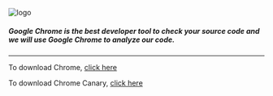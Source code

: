 ![logo](https://s18.postimg.org/d14jopjih/unnamed.png)

##### Google Chrome is the best developer tool to check your source code and we will use Google Chrome to analyze our code.

<hr>

To download Chrome, [click here](https://www.google.com/chrome/browser/desktop/index.html)

To download Chrome Canary, [click here](https://www.google.com/chrome/browser/canary.html)
